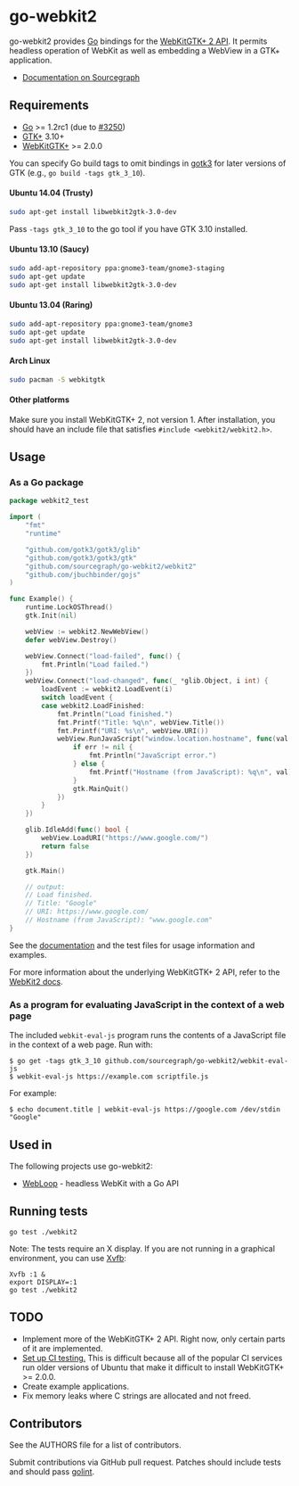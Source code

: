 # go-webkit2

go-webkit2 provides [Go](http://golang.org) bindings for the
[WebKitGTK+ 2 API](http://webkitgtk.org/reference/webkit2gtk/stable/index.html). It permits headless operation of WebKit
as well as embedding a WebView in a GTK+ application.

* [Documentation on Sourcegraph](https://sourcegraph.com/github.com/sourcegraph/go-webkit2/tree)

## Requirements

* [Go](http://golang.org) >= 1.2rc1 (due to [#3250](https://code.google.com/p/go/issues/detail?id=3250))
* [GTK+](http://www.gtk.org) 3.10+
* [WebKitGTK+](http://webkitgtk.org/) >= 2.0.0

You can specify Go build tags to omit bindings in
[gotk3](https://github.com/conformal/gotk3) for later versions of GTK
(e.g., `go build -tags gtk_3_10`).

#### Ubuntu 14.04 (Trusty)
```bash
sudo apt-get install libwebkit2gtk-3.0-dev
```

Pass `-tags gtk_3_10` to the go tool if you have GTK 3.10 installed.

#### Ubuntu 13.10 (Saucy)
```bash
sudo add-apt-repository ppa:gnome3-team/gnome3-staging
sudo apt-get update
sudo apt-get install libwebkit2gtk-3.0-dev
```
#### Ubuntu 13.04 (Raring)
```bash
sudo add-apt-repository ppa:gnome3-team/gnome3
sudo apt-get update
sudo apt-get install libwebkit2gtk-3.0-dev
```
#### Arch Linux
```bash
sudo pacman -S webkitgtk
```

#### Other platforms

Make sure you install WebKitGTK+ 2, not version 1. After installation, you
should have an include file that satisfies `#include <webkit2/webkit2.h>`.


## Usage

### As a Go package

```go
package webkit2_test

import (
	"fmt"
	"runtime"

	"github.com/gotk3/gotk3/glib"
	"github.com/gotk3/gotk3/gtk"
	"github.com/sourcegraph/go-webkit2/webkit2"
	"github.com/jbuchbinder/gojs"
)

func Example() {
	runtime.LockOSThread()
	gtk.Init(nil)

	webView := webkit2.NewWebView()
	defer webView.Destroy()

	webView.Connect("load-failed", func() {
		fmt.Println("Load failed.")
	})
	webView.Connect("load-changed", func(_ *glib.Object, i int) {
		loadEvent := webkit2.LoadEvent(i)
		switch loadEvent {
		case webkit2.LoadFinished:
			fmt.Println("Load finished.")
			fmt.Printf("Title: %q\n", webView.Title())
			fmt.Printf("URI: %s\n", webView.URI())
			webView.RunJavaScript("window.location.hostname", func(val *gojs.Value, err error) {
				if err != nil {
					fmt.Println("JavaScript error.")
				} else {
					fmt.Printf("Hostname (from JavaScript): %q\n", val)
				}
				gtk.MainQuit()
			})
		}
	})

	glib.IdleAdd(func() bool {
		webView.LoadURI("https://www.google.com/")
		return false
	})

	gtk.Main()

	// output:
	// Load finished.
	// Title: "Google"
	// URI: https://www.google.com/
	// Hostname (from JavaScript): "www.google.com"
}
```

See the
[documentation](https://sourcegraph.com/github.com/sourcegraph/go-webkit2) and
the test files for usage information and examples.

For more information about the underlying WebKitGTK+ 2 API, refer to the
[WebKit2 docs](http://webkitgtk.org/reference/webkit2gtk/stable/index.html).


### As a program for evaluating JavaScript in the context of a web page

The included `webkit-eval-js` program runs the contents of a JavaScript file in the context of
a web page. Run with:

```
$ go get -tags gtk_3_10 github.com/sourcegraph/go-webkit2/webkit-eval-js
$ webkit-eval-js https://example.com scriptfile.js
```

For example:

```
$ echo document.title | webkit-eval-js https://google.com /dev/stdin
"Google"
```


## Used in

The following projects use go-webkit2:

* [WebLoop](https://sourcegraph.com/github.com/sourcegraph/webloop) - headless WebKit with a Go API


## Running tests

```
go test ./webkit2
```

Note: The tests require an X display. If you are not running in a graphical
environment, you can use [Xvfb](http://en.wikipedia.org/wiki/Xvfb):

```
Xvfb :1 &
export DISPLAY=:1
go test ./webkit2
```


## TODO

* Implement more of the WebKitGTK+ 2 API. Right now, only certain parts of it
  are implemented.
* [Set up CI testing.](https://github.com/sourcegraph/go-webkit2/issues/1) This
  is difficult because all of the popular CI services run older versions of
  Ubuntu that make it difficult to install WebKitGTK+ >= 2.0.0.
* Create example applications.
* Fix memory leaks where C strings are allocated and not freed.


## Contributors

See the AUTHORS file for a list of contributors.

Submit contributions via GitHub pull request. Patches should include tests and
should pass [golint](https://github.com/golang/lint).
